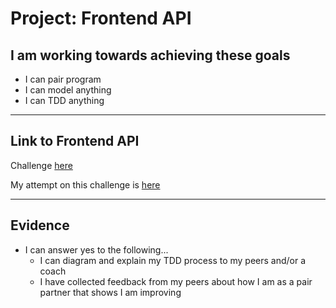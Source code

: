 # Project: Frontend API

## I am working towards achieving these goals

- I can pair program
- I can model anything
- I can TDD anything

------

## Link to Frontend API

Challenge [here](https://github.com/makersacademy/frontend-api-challenge)

My attempt on this challenge is [here](https://github.com/nelsonclaire/frontend-api-challenge)

------

## Evidence

- I can answer yes to the following...
  - I can diagram and explain my TDD process to my peers and/or a coach
  - I have collected feedback from my peers about how I am as a pair partner that shows I am improving